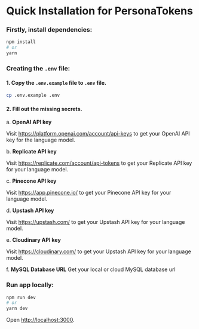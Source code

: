 # Quick Installation for PersonaTokens

### Firstly, install dependencies:

```bash
npm install
# or
yarn
```

### Creating the `.env` file:

#### 1. Copy the `.env.example` file to `.env` file.
```bash
cp .env.example .env
```
#### 2. Fill out the missing secrets.

a. **OpenAI API key**

Visit https://platform.openai.com/account/api-keys to get your OpenAI API key for the language model.

b. **Replicate API key**

Visit https://replicate.com/account/api-tokens to get your Replicate API key for your language model.

c. **Pinecone API key**

Visit https://app.pinecone.io/ to get your Pinecone API key for your language model.

d. **Upstash API key**

Visit https://upstash.com/ to get your Upstash API key for your language model.

e. **Cloudinary API key**

Visit https://cloudinary.com/ to get your Upstash API key for your language model.

f. **MySQL Database URL**
Get your local or cloud MySQL database url

### Run app locally:

```bash
npm run dev
# or
yarn dev
```

Open [http://localhost:3000](http://localhost:3000).